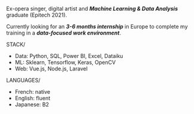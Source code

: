 Ex-opera singer, digital artist and ***Machine Learning & Data Analysis*** graduate (Epitech 2021).

Currently looking for an ***3-6 months internship*** in Europe to complete my training in a ***data-focused work environment***.

STACK/
+ Data: Python, SQL, Power BI, Excel, Dataiku
+ ML: Sklearn, Tensorflow, Keras, OpenCV
+ Web: Vue.js, Node.js, Laravel

LANGUAGES/
+ French: native
+ English: fluent
+ Japanese: B2

<!---
szkjn/szkjn is a ✨ special ✨ repository because its `README.md` (this file) appears on your GitHub profile.
You can click the Preview link to take a look at your changes.
--->
